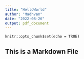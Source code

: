 ```yaml
---
title: "HelloWorld"
author: "Madhvan"
date: "2022-08-26"
output: pdf_document
---
```


```{r setup, include=FALSE}
knitr::opts_chunk$set(echo = TRUE)
```

## This is a Markdown File



